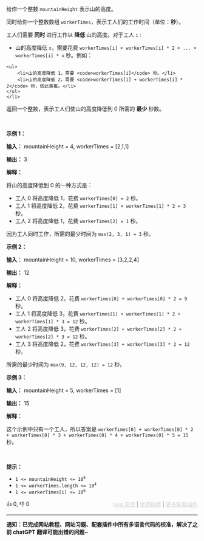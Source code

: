 <p>给你一个整数 <code>mountainHeight</code> 表示山的高度。</p>

<p>同时给你一个整数数组 <code>workerTimes</code>，表示工人们的工作时间（单位：<strong>秒</strong>）。</p>

<p>工人们需要 <strong>同时 </strong>进行工作以 <strong>降低 </strong>山的高度。对于工人 <code>i</code> :</p>

<ul> 
 <li>山的高度降低 <code>x</code>，需要花费 <code>workerTimes[i] + workerTimes[i] * 2 + ... + workerTimes[i] * x</code> 秒。例如： </li>
</ul>

    <ul>
    	<li>山的高度降低 1，需要 <code>workerTimes[i]</code> 秒。</li>
    	<li>山的高度降低 2，需要 <code>workerTimes[i] + workerTimes[i] * 2</code> 秒，依此类推。</li>
    </ul>
    </li>


<p>返回一个整数，表示工人们使山的高度降低到 0 所需的 <strong>最少</strong> 秒数。</p>

<p>&nbsp;</p>

<p><strong class="example">示例 1：</strong></p>

<div class="example-block"> 
 <p><strong>输入：</strong> <span class="example-io">mountainHeight = 4, workerTimes = [2,1,1]</span></p> 
</div>

<p><strong>输出：</strong> <span class="example-io">3</span></p>

<p><strong>解释：</strong></p>

<p>将山的高度降低到 0 的一种方式是：</p>

<ul> 
 <li>工人 0 将高度降低 1，花费 <code>workerTimes[0] = 2</code> 秒。</li> 
 <li>工人 1 将高度降低 2，花费 <code>workerTimes[1] + workerTimes[1] * 2 = 3</code> 秒。</li> 
 <li>工人 2 将高度降低 1，花费 <code>workerTimes[2] = 1</code> 秒。</li> 
</ul>

<p>因为工人同时工作，所需的最少时间为 <code>max(2, 3, 1) = 3</code> 秒。</p>

<p><strong class="example">示例 2：</strong></p>

<div class="example-block"> 
 <p><strong>输入：</strong> <span class="example-io">mountainHeight = 10, workerTimes = [3,2,2,4]</span></p> 
</div>

<p><strong>输出：</strong> <span class="example-io">12</span></p>

<p><strong>解释：</strong></p>

<ul> 
 <li>工人 0 将高度降低 2，花费 <code>workerTimes[0] + workerTimes[0] * 2 = 9</code> 秒。</li> 
 <li>工人 1 将高度降低 3，花费 <code>workerTimes[1] + workerTimes[1] * 2 + workerTimes[1] * 3 = 12</code> 秒。</li> 
 <li>工人 2 将高度降低 3，花费 <code>workerTimes[2] + workerTimes[2] * 2 + workerTimes[2] * 3 = 12</code> 秒。</li> 
 <li>工人 3 将高度降低 2，花费 <code>workerTimes[3] + workerTimes[3] * 2 = 12</code> 秒。</li> 
</ul>

<p>所需的最少时间为 <code>max(9, 12, 12, 12) = 12</code> 秒。</p>

<p><strong class="example">示例 3：</strong></p>

<div class="example-block"> 
 <p><strong>输入：</strong> <span class="example-io">mountainHeight = 5, workerTimes = [1]</span></p> 
</div>

<p><strong>输出：</strong> <span class="example-io">15</span></p>

<p><strong>解释：</strong></p>

<p>这个示例中只有一个工人，所以答案是 <code>workerTimes[0] + workerTimes[0] * 2 + workerTimes[0] * 3 + workerTimes[0] * 4 + workerTimes[0] * 5 = 15</code> 秒。</p>

<p>&nbsp;</p>

<p><strong>提示：</strong></p>

<ul> 
 <li><code>1 &lt;= mountainHeight &lt;= 10<sup>5</sup></code></li> 
 <li><code>1 &lt;= workerTimes.length &lt;= 10<sup>4</sup></code></li> 
 <li><code>1 &lt;= workerTimes[i] &lt;= 10<sup>6</sup></code></li> 
</ul>

<div>👍 0, 👎 0<span style='float: right;'><span style='color: gray;'><a href='https://github.com/labuladong/fucking-algorithm/issues' target='_blank' style='color: lightgray;text-decoration: underline;'>bug 反馈</a> | <a href='https://labuladong.online/algo/fname.html?fname=jb插件简介' target='_blank' style='color: lightgray;text-decoration: underline;'>使用指南</a> | <a href='https://labuladong.online/algo/' target='_blank' style='color: lightgray;text-decoration: underline;'>更多配套插件</a></span></span></div>

<div id="labuladong"><hr>

**通知：已完成网站教程、网站习题、配套插件中所有多语言代码的校准，解决了之前 chatGPT 翻译可能出错的问题~**

</div>

